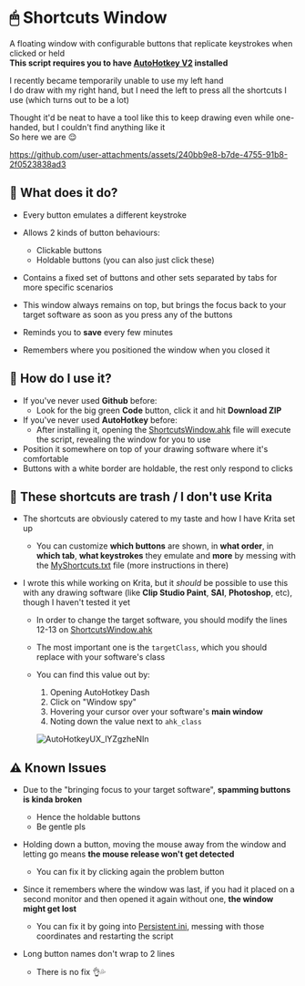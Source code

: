# 🖱 Shortcuts Window
A floating window with configurable buttons that replicate keystrokes when clicked or held\
**This script requires you to have [AutoHotkey V2](https://www.autohotkey.com/) installed**

I recently became temporarily unable to use my left hand\
I do draw with my right hand, but I need the left to press all the shortcuts I use (which turns out to be a lot)

Thought it'd be neat to have a tool like this to keep drawing even while one-handed, but I couldn't find anything like it\
So here we are 😌

https://github.com/user-attachments/assets/240bb9e8-b7de-4755-91b8-2f0523838ad3

## 👀 What does it do?
- Every button emulates a different keystroke

- Allows 2 kinds of button behaviours:
  - Clickable buttons
  - Holdable buttons (you can also just click these)

- Contains a fixed set of buttons and other sets separated by tabs for more specific scenarios

- This window always remains on top, but brings the focus back to your target software as soon as you press any of the buttons

- Reminds you to **save** every few minutes

- Remembers where you positioned the window when you closed it

## 🤔 How do I use it?
- If you've never used **Github** before:
  - Look for the big green **Code** button, click it and hit **Download ZIP**
- If you've never used **AutoHotkey** before:
  - After installing it, opening the [ShortcutsWindow.ahk](ShortcutsWindow.ahk) file will execute the script, revealing the window for you to use
- Position it somewhere on top of your drawing software where it's comfortable
- Buttons with a white border are holdable, the rest only respond to clicks

## 💢 These shortcuts are trash / I don't use Krita
- The shortcuts are obviously catered to my taste and how I have Krita set up
  - You can customize **which buttons** are shown, in **what order**, in **which tab**, **what keystrokes** they emulate and **more** by messing with the [MyShortcuts.txt](MyShortcuts.txt) file (more instructions in there)

- I wrote this while working on Krita, but it *should* be possible to use this with any drawing software (like **Clip Studio Paint**, **SAI**, **Photoshop**, etc), though I haven't tested it yet
  - In order to change the target software, you should modify the lines 12-13 on [ShortcutsWindow.ahk](ShortcutsWindow.ahk#L12-L13)
  - The most important one is the `targetClass`, which you should replace with your software's class
  - You can find this value out by:
    1. Opening AutoHotkey Dash
    2. Click on "Window spy"
    3. Hovering your cursor over your software's **main window**
    4. Noting down the value next to `ahk_class`

      ![AutoHotkeyUX_lYZgzheNIn](https://github.com/user-attachments/assets/fa30f030-e442-4072-8ff4-6a690503816b)

## ⚠ Known Issues
- Due to the "bringing focus to your target software", **spamming buttons is kinda broken**
  - Hence the holdable buttons
  - Be gentle pls

- Holding down a button, moving the mouse away from the window and letting go means **the mouse release won't get detected**
  - You can fix it by clicking again the problem button

- Since it remembers where the window was last, if you had it placed on a second monitor and then opened it again without one, **the window might get lost**
  - You can fix it by going into [Persistent.ini](Persistent.ini), messing with those coordinates and restarting the script

- Long button names don't wrap to 2 lines
  - There is no fix 👌💦
